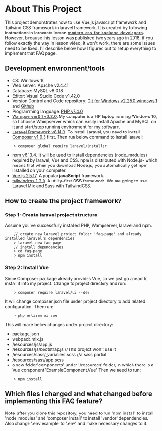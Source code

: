 # About This Project

This project demonstrates how to use Vue.js javascript framework and Tailwind CSS framework in laravel framework. It is created by following instructions in laracasts lesson [modern-css-for-backend-developers](https://laracasts.com/series/modern-css-for-backend-developers/episodes/7?autoplay=true). However, because this lesson was published two years ago in 2018, if you follow exactly the way in lesson video, it won't work, there are some issues need to be fixed. I'll describe below how I figured out to setup everything to implement that FAQ page.

## Development environment/tools
- OS: Windows 10
- Web server: Apache v2.4.41
- Database: MySQL v8.0.18
- Editor: Visual Studio Code v1.42.0
- Version Control and Code repository: [Git for Windows v2.25.0.windows.1](https://git-scm.com/download/win) and [Github](http://github.com)
- Programming language: [PHP v7.4.0](https://www.php.net/downloads.php)
- [Wampserver64 v3.2.0](http://www.wampserver.com/en/download-wampserver-64bits/). My computer is a HP laptop running Windows 10, so I choose Wampserver which can easily install Apache and MySQL on it and start/stop running environment for my software.
- [Laravel Framework v6.14.0](https://laravel.com/docs/6.x). To install Laravel, you need to install [Composer v1.9.3](https://getcomposer.org/download/) first. Then run below command to install laravel:
```
    > composer global require laravel/installer
```
- [npm v6.13.4](https://www.npmjs.com/get-npm). It will be used to install dependencies (node_modules) required by laravel, Vue and CSS. npm is distributed with Node.js- which means that when you download Node.js, you automatically get npm installed on your computer.
- [Vue.js 2.5.17](https://vuejs.org/v2/guide/installation.html#NPM). A popular **javaScript** framework.
- [tailwindcss 1.2.0](https://tailwindcss.com/docs/installation). A utility-first **CSS** framework. We are going to use Laravel Mix and Sass with TailwindCSS.

## How to create the project framework?

### Step 1: Create laravel project structure
Assume you've successfully installed PHP, Wampserver, laravel and npm.
```
    // create new laravel project folder 'faq-page' and already installed laravel's dependencies 
    > laravel new faq-page
    // install dependencies
    > cd faq-page
    > npm install
```
### Step 2: Install Vue
Since Composer package already provides Vue, so we just go ahead to install it into my project. Change to project directory and run:
```
    > composer require laravel/ui --dev
```
It will change composer.json file under project directory to add related configuration. Then run:
```
    > php artisan ui vue
```
This will make below changes under project directory:
* package.json
* webpack.mix.js
* /resources/js/app.js
* /resources/js/bootstrap.js //This project won't use it
* /resources/sass/_variables.scss //a sass partial
* /resources/sass/app.scss
* a new folder'components' under '/resources' folder, in which there is a Vue component 'ExampleComponent.Vue'
Then we need to run:
```
    > npm install
```

## Which files I changed and what changed before implementing this FAQ feature?

Note, after you clone this repository, you need to run 'npm install' to install 'node_modules' and 'composer install' to install 'vendor' dependencies. Also change '.env.example' to '.env' and make necessary changes to it.
